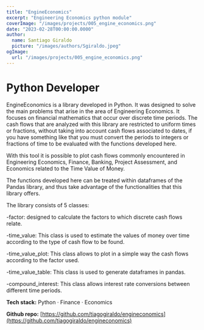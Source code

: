 ```yaml
---
title: "EngineEconomics"
excerpt: "Engineering Economics python module"
coverImage: "/images/projects/005_engine_economics.png"
date: "2023-02-28T00:00:00.0000"
author:
  name: Santiago Giraldo
  picture: "/images/authors/Sgiraldo.jpeg"
ogImage:
  url: "/images/projects/005_engine_economics.png"
---
```


# Python Developer

EngineEconomics is a library developed in Python. It was designed to solve the main problems that arise in the area of Engineering Economics. It focuses on financial mathematics that occur over discrete time periods. The cash flows that are analyzed with this library are restricted to uniform times or fractions, without taking into account cash flows associated to dates, if you have something like that you must convert the periods to integers or fractions of time to be evaluated with the functions developed here.

With this tool it is possible to plot cash flows commonly encountered in Engineering Economics, Finance, Banking, Project Assessment, and Economics related to the Time Value of Money.

The functions developed here can be treated within dataframes of the Pandas library, and thus take advantage of the functionalities that this library offers.

The library consists of 5 classes:

  -factor: designed to calculate the factors to which discrete cash flows relate.
  
  -time_value: This class is used to estimate the values of money over time according to the type of cash flow to be found.
  
  -time_value_plot: This class allows to plot in a simple way the cash flows according to the factor used.
  
  -time_value_table: This class is used to generate dataframes in pandas.
  
  -compound_interest: This class allows interest rate conversions between different time periods. 

**Tech stack:** Python · Finance ·  Economics

**Github repo:** [https://github.com/tiagogiraldo/engineconomics](https://github.com/tiagogiraldo/engineconomics)
